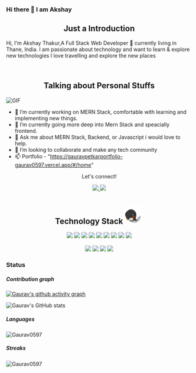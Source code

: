 ### Hi there 👋 I am Akshay

<h2 align="center">Just a Introduction
</h2>

Hi, I'm Akshay Thakur,A Full Stack Web Developer 🚀 currently living in Thane, India. I am passionate about technology and want to learn & explore new technologies I love travelling and explore the new places

</br>
</hr>
<h2 align="center">Talking about Personal Stuffs</h2>
<img align="center" alt="GIF" src="https://media.giphy.com/media/836HiJc7pgzy8iNXCn/giphy.gif" />

</br>

- 🔭 I’m currently working on MERN Stack, comfortable with learning and implementing new things.<br>
- 🌱 I’m currently going more deep into Mern Stack and speacially frontend.<br>
- 💬 Ask me about MERN Stack, Backend, or Javascript i would love to help.<br>
- 👯 I’m looking to collaborate and make any tech community
- 📫 Portfolio - "https://gauravpetkarportfolio-gaurav0597.vercel.app/#/home"

<div align="center">
<p align="center">Let's connect!</p>

<!--
<a href="https://www.instagram.com/vaibhavdarwekar/?hl=en">
    <img src="https://img.shields.io/badge/Instagram-E4405F?style=for-the-badge&logo=instagram&logoColor=white" />
</a> -->
  <a href="gauravpetkar28@gmail.com">
 <img src= https://img.shields.io/badge/Gmail-D14836?style=for-the-badge&logo=gmail&logoColor=white />
  </a>

<a href="linkedin.com/in/gaurav-petkar-2b77a6147">
    <img src="https://img.shields.io/badge/linkedin-%230077B5.svg?&style=for-the-badge&logo=linkedin&logoColor=white" />
</a>

<!--
<a href="https://www.facebook.com/vaibhav.darwekar.50">
    <img src="https://img.shields.io/badge/Facebook-1877F2?style=for-the-badge&logo=facebook&logoColor=white" />
</a>

 -->
</div>

<h1></h1>
<p align="center">
  <h2 align="center">Technology Stack  <img src="https://github.com/Vaman93/Vaman93/blob/main/image/laptop.gif" width="50"></h2>
<div align="center">
   <img src="https://img.shields.io/badge/-HTML-c58545?style=for-the-badge&logo=html5&logoColor=c58545&labelColor=282828">
   <img src="https://img.shields.io/badge/-CSS-d1a01f?style=for-the-badge&logo=css3&logoColor=d1a01f&labelColor=282828">
   <img src="https://img.shields.io/badge/JavaScript-F7DF1E?style=for-the-badge&logo=javascript&logoColor=d1a01f&labelColor=282828">
   <img src="https://img.shields.io/badge/Node.js-43853D?style=for-the-badge&logo=node.js&logoColor=d1a01f&labelColor=282828">
   <img src="https://img.shields.io/badge/Express.js-404D59?style=for-the-badge&logo=express.js&logoColor=d1a01f&labelColor=282828">
   <img src="https://img.shields.io/badge/React-20232A?style=for-the-badge&logo=react&logoColor=61DAFB&labelColor=282828">
   <img src="https://img.shields.io/badge/MongoDB-4EA94B?style=for-the-badge&logo=mongodb&logoColor=white">
  <img src="https://img.shields.io/badge/Bootstrap-563D7C?style=for-the-badge&logo=bootstrap&logoColor=white"/>
<img src="https://img.shields.io/badge/Material--UI-0081CB?style=for-the-badge&logo=material-ui&logoColor=white"/>
  </br>
    </br>
  <img src="https://img.shields.io/badge/GitHub-100000?style=for-the-badge&logo=github&logoColor=white"/>
 
  <img src="https://img.shields.io/badge/Netlify-00C7B7?style=for-the-badge&logo=netlify&logoColor=whit"/>
  
  <img src="https://img.shields.io/badge/Heroku-430098?style=for-the-badge&logo=heroku&logoColor=white"/>
  
  <img src="https://img.shields.io/badge/Redux-593D88?style=for-the-badge&logo=redux&logoColor=white"/>
</div>
</p>

<h3>Status</h3>

<h5>Contribution graph</h5>

[![Gaurav's github activity graph](https://activity-graph.herokuapp.com/graph?username=Gaurav0597&theme=react-dark)](https://github.com/Gaurav0597/github-readme-activity-graph)

![Gaurav's GitHub stats](https://github-readme-stats.vercel.app/api?username=Gaurav0597&show_icons=true&theme=radical)

<h5>Languages</h5>

<p><img align="center" src="https://github-readme-stats.vercel.app/api/top-langs?username=Gaurav0597&show_icons=true&locale=en&layout=compact&hide=css" alt="Gaurav0597" /></p>

<h5>Streaks</h5>
<p><img align="center" src="https://github-readme-streak-stats.herokuapp.com/?user=Gaurav0597&" alt="Gaurav0597" /></p>
